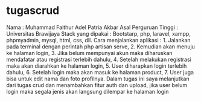 # tugascrud
Nama                    : Muhammad Faithur Adel Patria Akbar
Asal Perguruan Tinggi   : Universitas Brawijaya
Stack yang dipakai      : Bootstarp, php, laravel, xampp, phpmyadmin, mysql, html, css, dll.
Cara menjalankan aplikasi : 1. Jalankan pada terminal dengan perintah php artisan serve, 2. Kemudian akan menuju ke halaman login, 3. Jika belum mempunyai akun maka diharuskan mendafatar atau registrasi terlebih dahulu, 4. Setelah melakukan registrasi maka akan diarahkan ke halaman login, 5. User diharapkan login terlebih dahulu, 6. Setelah login maka akan masuk ke halaman product, 7. User juga bisa untuk edit nama dan foto profilnya.
Dalam tugas ini saya melanjutkan dari tugas crud dan menambahkan fitur auth dan upload, jika user belum login maka segala jenis akan langsung dilempar ke halaman login
